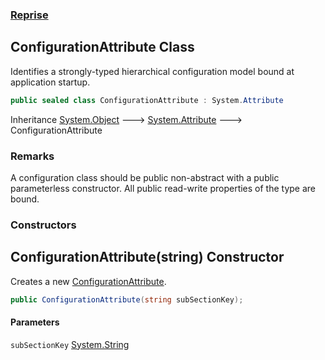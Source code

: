 ### [Reprise](Reprise.md 'Reprise')

## ConfigurationAttribute Class

Identifies a strongly-typed hierarchical configuration model bound at application startup.

```csharp
public sealed class ConfigurationAttribute : System.Attribute
```

Inheritance [System.Object](https://docs.microsoft.com/en-us/dotnet/api/System.Object 'System.Object') &#129106; [System.Attribute](https://docs.microsoft.com/en-us/dotnet/api/System.Attribute 'System.Attribute') &#129106; ConfigurationAttribute

### Remarks
A configuration class should be public non-abstract with a public parameterless constructor.
All public read-write properties of the type are bound.
### Constructors

<a name='Reprise.ConfigurationAttribute.ConfigurationAttribute(string)'></a>

## ConfigurationAttribute(string) Constructor

Creates a new [ConfigurationAttribute](Reprise.ConfigurationAttribute.md 'Reprise.ConfigurationAttribute').

```csharp
public ConfigurationAttribute(string subSectionKey);
```
#### Parameters

<a name='Reprise.ConfigurationAttribute.ConfigurationAttribute(string).subSectionKey'></a>

`subSectionKey` [System.String](https://docs.microsoft.com/en-us/dotnet/api/System.String 'System.String')